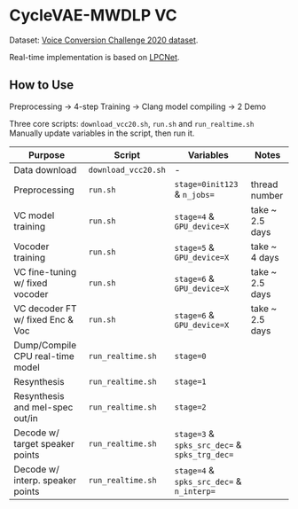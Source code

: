 # CycleVAE-MWDLP VC

Dataset: [Voice Conversion Challenge 2020 dataset](http://vc-challenge.org/).

Real-time implementation is based on [LPCNet](https://github.com/mozilla/LPCNet/).

## How to Use
Preprocessing -> 4-step Training -> Clang model compiling -> 2 Demo  

Three core scripts: `download_vcc20.sh`, `run.sh` and `run_realtime.sh`  
Manually update variables in the script, then run it.  

| Purpose                          |       Script        |     Variables              | Notes           |
| -------------------------------- | ------------------- | -------------------------- |---------------- |
| Data download                    | `download_vcc20.sh` |    -                       |                 |
| Preprocessing                    | `run.sh`            | `stage=0init123` & `n_jobs=` | thread number |
| VC model training                | `run.sh`            | `stage=4` & `GPU_device=X` | take ~ 2.5 days |
| Vocoder training                 | `run.sh`            | `stage=5` & `GPU_device=X` | take ~ 4   days |
| VC fine-tuning w/ fixed vocoder  | `run.sh`            | `stage=6` & `GPU_device=X` | take ~ 2.5 days |
| VC decoder FT w/ fixed Enc & Voc | `run.sh`            | `stage=6` & `GPU_device=X` | take ~ 2.5 days |
| Dump/Compile CPU real-time model | `run_realtime.sh`   | `stage=0`                  |                 |
| Resynthesis                      | `run_realtime.sh`   | `stage=1`                  |                 |
| Resynthesis and mel-spec out/in  | `run_realtime.sh`   | `stage=2`                  |                 |
| Decode w/ target speaker points  | `run_realtime.sh`   | `stage=3` & `spks_src_dec=` & `spks_trg_dec=`||
| Decode w/ interp. speaker points | `run_realtime.sh`   | `stage=4` & `spks_src_dec=` & `n_interp=` |  |
